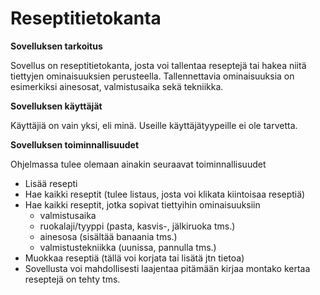 # Reseptitietokanta

**Sovelluksen tarkoitus**

Sovellus on reseptitietokanta, josta voi tallentaa reseptejä tai hakea niitä tiettyjen ominaisuuksien perusteella.
Tallennettavia ominaisuuksia on esimerkiksi ainesosat, valmistusaika sekä tekniikka.

**Sovelluksen käyttäjät**

Käyttäjiä on vain yksi, eli minä. Useille käyttäjätyypeille ei ole tarvetta.

**Sovelluksen toiminnallisuudet**

Ohjelmassa tulee olemaan ainakin seuraavat toiminnallisuudet
- Lisää resepti
- Hae kaikki reseptit (tulee listaus, josta voi klikata kiintoisaa reseptiä)
- Hae kaikki reseptit, jotka sopivat tiettyihin ominaisuuksiin
    - valmistusaika
    - ruokalaji/tyyppi (pasta, kasvis-, jälkiruoka tms.)
    - ainesosa (sisältää banaania tms.)
    - valmistustekniikka (uunissa, pannulla tms.)
- Muokkaa reseptiä (tällä voi korjata tai lisätä jtn tietoa)
- Sovellusta voi mahdollisesti laajentaa pitämään kirjaa montako kertaa reseptejä on tehty tms.
